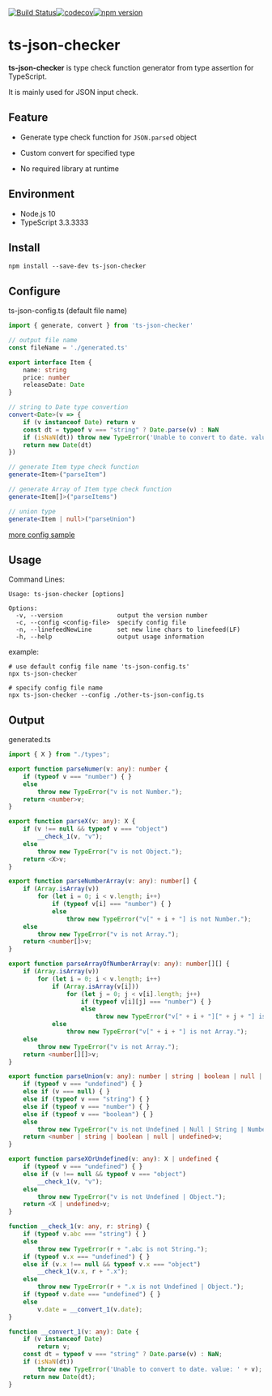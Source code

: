 [![Build Status](https://travis-ci.org/diontools/ts-json-checker.svg?branch=master)](https://travis-ci.org/diontools/ts-json-checker)[![codecov](https://codecov.io/gh/diontools/ts-json-checker/branch/master/graph/badge.svg)](https://codecov.io/gh/diontools/ts-json-checker)[![npm version](https://badge.fury.io/js/ts-json-checker.svg)](https://www.npmjs.com/package/ts-json-checker)

# ts-json-checker

**ts-json-checker** is type check function generator from type assertion for TypeScript.

It is mainly used for JSON input check.

## Feature

* Generate type check function for `JSON.parse`d object
* Custom convert for specified type

* No required library at runtime

## Environment

* Node.js 10
* TypeScript 3.3.3333

## Install

```shell
npm install --save-dev ts-json-checker
```

## Configure

ts-json-config.ts (default file name)

```typescript
import { generate, convert } from 'ts-json-checker'

// output file name
const fileName = './generated.ts'

export interface Item {
    name: string
    price: number
    releaseDate: Date
}

// string to Date type convertion
convert<Date>(v => {
    if (v instanceof Date) return v
    const dt = typeof v === "string" ? Date.parse(v) : NaN
    if (isNaN(dt)) throw new TypeError('Unable to convert to date. value: ' + v)
    return new Date(dt)
})

// generate Item type check function
generate<Item>("parseItem")

// generate Array of Item type check function
generate<Item[]>("parseItems")

// union type
generate<Item | null>("parseUnion")
```

[more config sample](./sample/ts-json-config.ts)

## Usage

Command Lines:

```
Usage: ts-json-checker [options]

Options:
  -v, --version               output the version number
  -c, --config <config-file>  specify config file
  -n, --linefeedNewLine       set new line chars to linefeed(LF)
  -h, --help                  output usage information
```

example:

```shell
# use default config file name 'ts-json-config.ts'
npx ts-json-checker

# specify config file name
npx ts-json-checker --config ./other-ts-json-config.ts
```

## Output

generated.ts

```typescript
import { X } from "./types";

export function parseNumer(v: any): number {
    if (typeof v === "number") { }
    else
        throw new TypeError("v is not Number.");
    return <number>v;
}

export function parseX(v: any): X {
    if (v !== null && typeof v === "object")
        __check_1(v, "v");
    else
        throw new TypeError("v is not Object.");
    return <X>v;
}

export function parseNumberArray(v: any): number[] {
    if (Array.isArray(v))
        for (let i = 0; i < v.length; i++)
            if (typeof v[i] === "number") { }
            else
                throw new TypeError("v[" + i + "] is not Number.");
    else
        throw new TypeError("v is not Array.");
    return <number[]>v;
}

export function parseArrayOfNumberArray(v: any): number[][] {
    if (Array.isArray(v))
        for (let i = 0; i < v.length; i++)
            if (Array.isArray(v[i]))
                for (let j = 0; j < v[i].length; j++)
                    if (typeof v[i][j] === "number") { }
                    else
                        throw new TypeError("v[" + i + "][" + j + "] is not Number.");
            else
                throw new TypeError("v[" + i + "] is not Array.");
    else
        throw new TypeError("v is not Array.");
    return <number[][]>v;
}

export function parseUnion(v: any): number | string | boolean | null | undefined {
    if (typeof v === "undefined") { }
    else if (v === null) { }
    else if (typeof v === "string") { }
    else if (typeof v === "number") { }
    else if (typeof v === "boolean") { }
    else
        throw new TypeError("v is not Undefined | Null | String | Number | Boolean.");
    return <number | string | boolean | null | undefined>v;
}

export function parseXOrUndefined(v: any): X | undefined {
    if (typeof v === "undefined") { }
    else if (v !== null && typeof v === "object")
        __check_1(v, "v");
    else
        throw new TypeError("v is not Undefined | Object.");
    return <X | undefined>v;
}

function __check_1(v: any, r: string) {
    if (typeof v.abc === "string") { }
    else
        throw new TypeError(r + ".abc is not String.");
    if (typeof v.x === "undefined") { }
    else if (v.x !== null && typeof v.x === "object")
        __check_1(v.x, r + ".x");
    else
        throw new TypeError(r + ".x is not Undefined | Object.");
    if (typeof v.date === "undefined") { }
    else
        v.date = __convert_1(v.date);
}

function __convert_1(v: any): Date {
    if (v instanceof Date)
        return v;
    const dt = typeof v === "string" ? Date.parse(v) : NaN;
    if (isNaN(dt))
        throw new TypeError('Unable to convert to date. value: ' + v);
    return new Date(dt);
}
```

